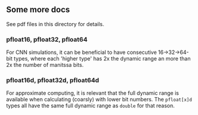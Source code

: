 ## Some more docs
See pdf files in this directory for details.

### pfloat16, pfloat32, pfloat64
For CNN simulations, it can be beneficial to have 
consecutive 16->32->64-bit types, where each 
'higher type' has 2x the dynamic range an more 
than 2x the number of manitssa bits.

### pfloat16d, pfloat32d, pfloat64d
For approximate computing, it is relevant 
that the full dynamic range is available when 
calculating (coarsly) with lower bit numbers. 
The `pfloat[x]d` types all have the same full
dynamic range as `double` for that reason.
